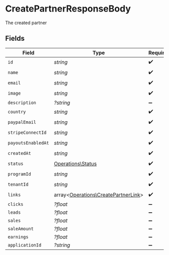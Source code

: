 # CreatePartnerResponseBody

The created partner


## Fields

| Field                                                                               | Type                                                                                | Required                                                                            | Description                                                                         |
| ----------------------------------------------------------------------------------- | ----------------------------------------------------------------------------------- | ----------------------------------------------------------------------------------- | ----------------------------------------------------------------------------------- |
| `id`                                                                                | *string*                                                                            | :heavy_check_mark:                                                                  | N/A                                                                                 |
| `name`                                                                              | *string*                                                                            | :heavy_check_mark:                                                                  | N/A                                                                                 |
| `email`                                                                             | *string*                                                                            | :heavy_check_mark:                                                                  | N/A                                                                                 |
| `image`                                                                             | *string*                                                                            | :heavy_check_mark:                                                                  | N/A                                                                                 |
| `description`                                                                       | *?string*                                                                           | :heavy_minus_sign:                                                                  | N/A                                                                                 |
| `country`                                                                           | *string*                                                                            | :heavy_check_mark:                                                                  | N/A                                                                                 |
| `paypalEmail`                                                                       | *string*                                                                            | :heavy_check_mark:                                                                  | N/A                                                                                 |
| `stripeConnectId`                                                                   | *string*                                                                            | :heavy_check_mark:                                                                  | N/A                                                                                 |
| `payoutsEnabledAt`                                                                  | *string*                                                                            | :heavy_check_mark:                                                                  | N/A                                                                                 |
| `createdAt`                                                                         | *string*                                                                            | :heavy_check_mark:                                                                  | N/A                                                                                 |
| `status`                                                                            | [Operations\Status](../../Models/Operations/Status.md)                              | :heavy_check_mark:                                                                  | N/A                                                                                 |
| `programId`                                                                         | *string*                                                                            | :heavy_check_mark:                                                                  | N/A                                                                                 |
| `tenantId`                                                                          | *string*                                                                            | :heavy_check_mark:                                                                  | N/A                                                                                 |
| `links`                                                                             | array<[Operations\CreatePartnerLink](../../Models/Operations/CreatePartnerLink.md)> | :heavy_check_mark:                                                                  | N/A                                                                                 |
| `clicks`                                                                            | *?float*                                                                            | :heavy_minus_sign:                                                                  | N/A                                                                                 |
| `leads`                                                                             | *?float*                                                                            | :heavy_minus_sign:                                                                  | N/A                                                                                 |
| `sales`                                                                             | *?float*                                                                            | :heavy_minus_sign:                                                                  | N/A                                                                                 |
| `saleAmount`                                                                        | *?float*                                                                            | :heavy_minus_sign:                                                                  | N/A                                                                                 |
| `earnings`                                                                          | *?float*                                                                            | :heavy_minus_sign:                                                                  | N/A                                                                                 |
| `applicationId`                                                                     | *?string*                                                                           | :heavy_minus_sign:                                                                  | N/A                                                                                 |